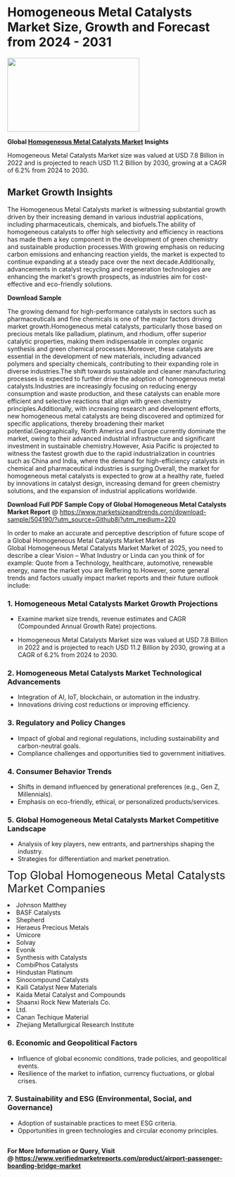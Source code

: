 <H1>Homogeneous Metal Catalysts Market Size, Growth and Forecast from 2024 - 2031</H1><img class="aligncenter size-medium wp-image-584254" src="https://thirdeyenews.in/wp-content/uploads/2024/09/Global-Market-Research-300x168.jpeg" alt="" width="300" height="168" /><p><strong>Global&nbsp;<a href="https://www.marketsizeandtrends.com/download-sample/504190/?utm_source=Github8j?utm_medium=220">Homogeneous Metal Catalysts Market</a> Insights</strong></p><p>Homogeneous Metal Catalysts Market size was valued at USD 7.8 Billion in 2022 and is projected to reach USD 11.2 Billion by 2030, growing at a CAGR of 6.2% from 2024 to 2030.</p><p><h2>Market Growth Insights</h2> <p>The Homogeneous Metal Catalysts market is witnessing substantial growth driven by their increasing demand in various industrial applications, including pharmaceuticals, chemicals, and biofuels.The ability of homogeneous catalysts to offer high selectivity and efficiency in reactions has made them a key component in the development of green chemistry and sustainable production processes.With growing emphasis on reducing carbon emissions and enhancing reaction yields, the market is expected to continue expanding at a steady pace over the next decade.Additionally, advancements in catalyst recycling and regeneration technologies are enhancing the market's growth prospects, as industries aim for cost-effective and eco-friendly solutions.</p> <p><strong>Download Sample</strong></p> <p>The growing demand for high-performance catalysts in sectors such as pharmaceuticals and fine chemicals is one of the major factors driving market growth.Homogeneous metal catalysts, particularly those based on precious metals like palladium, platinum, and rhodium, offer superior catalytic properties, making them indispensable in complex organic synthesis and green chemical processes.Moreover, these catalysts are essential in the development of new materials, including advanced polymers and specialty chemicals, contributing to their expanding role in diverse industries.The shift towards sustainable and cleaner manufacturing processes is expected to further drive the adoption of homogeneous metal catalysts.Industries are increasingly focusing on reducing energy consumption and waste production, and these catalysts can enable more efficient and selective reactions that align with green chemistry principles.Additionally, with increasing research and development efforts, new homogeneous metal catalysts are being discovered and optimized for specific applications, thereby broadening their market potential.Geographically, North America and Europe currently dominate the market, owing to their advanced industrial infrastructure and significant investment in sustainable chemistry.However, Asia Pacific is projected to witness the fastest growth due to the rapid industrialization in countries such as China and India, where the demand for high-efficiency catalysts in chemical and pharmaceutical industries is surging.Overall, the market for homogeneous metal catalysts is expected to grow at a healthy rate, fueled by innovations in catalyst design, increasing demand for green chemistry solutions, and the expansion of industrial applications worldwide.</p> <p><span class=""><strong>Download Full PDF Sample Copy of Global Homogeneous Metal Catalysts Market Report</strong> @ <a href="https://www.marketsizeandtrends.com/download-sample/504190/?utm_source=Github8j?utm_medium=220" target="_blank">https://www.marketsizeandtrends.com/download-sample/504190/?utm_source=Github8j?utm_medium=220</a></span></p><p>In order to make an accurate and perceptive description of future scope of a Global&nbsp;Homogeneous Metal Catalysts Market Market as Global&nbsp;Homogeneous Metal Catalysts Market Market of 2025, you need to describe a clear Vision &ndash; What Industry or Linda can you think of for example: Quote from a Technology, healthcare, automotive, renewable energy, name the market you are Reffering to.However, some general trends and factors usually impact market reports and their future outlook include:</p><h3>1.&nbsp;<strong>Homogeneous Metal Catalysts Market Growth Projections</strong></h3><ul><li>Examine market size trends, revenue estimates and CAGR (Compounded Annual Growth Rate) projections.</li><li><p>Homogeneous Metal Catalysts Market size was valued at USD 7.8 Billion in 2022 and is projected to reach USD 11.2 Billion by 2030, growing at a CAGR of 6.2% from 2024 to 2030.</p></li></ul><h3>2.&nbsp;<strong>Homogeneous Metal Catalysts Market Technological Advancements</strong></h3><ul><li>Integration of AI, IoT, blockchain, or automation in the industry.</li><li>Innovations driving cost reductions or improving efficiency.</li></ul><h3>3.&nbsp;<strong>Regulatory and Policy Changes</strong></h3><ul><li>Impact of global and regional regulations, including sustainability and carbon-neutral goals.</li><li>Compliance challenges and opportunities tied to government initiatives.</li></ul><h3>4.&nbsp;<strong>Consumer Behavior Trends</strong></h3><ul><li>Shifts in demand influenced by generational preferences (e.g., Gen Z, Millennials).</li><li>Emphasis on eco-friendly, ethical, or personalized products/services.</li></ul><h3>5.&nbsp;<strong>Global Homogeneous Metal Catalysts Market Competitive Landscape</strong></h3><ul><li>Analysis of key players, new entrants, and partnerships shaping the industry.</li><li>Strategies for differentiation and market penetration.</li></ul><p data-pm-slice="1 1 []"><span style="color: inherit; font-family: inherit; font-size: 25px;">Top Global Homogeneous Metal Catalysts Market Companies</span></p><div class="" data-test-id=""><p><li>Johnson Matthey</li><li> BASF Catalysts</li><li> Shepherd</li><li> Heraeus Precious Metals</li><li> Umicore</li><li> Solvay</li><li> Evonik</li><li> Synthesis with Catalysts</li><li> CombiPhos Catalysts</li><li> Hindustan Platinum</li><li> Sinocompound Catalysts</li><li> Kaili Catalyst New Materials</li><li> Kaida Metal Catalyst and Compounds</li><li> Shaanxi Rock New Materials Co.</li><li> Ltd.</li><li> Canan Techique Material</li><li> Zhejiang Metallurgical Research Institute</li></p></div><h3>6.&nbsp;<strong>Economic and Geopolitical Factors</strong></h3><ul><li>Influence of global economic conditions, trade policies, and geopolitical events.</li><li>Resilience of the market to inflation, currency fluctuations, or global crises.</li></ul><h3>7.&nbsp;<strong>Sustainability and ESG (Environmental, Social, and Governance)</strong></h3><ul><li>Adoption of sustainable practices to meet ESG criteria.</li><li>Opportunities in green technologies and circular economy principles.</li></ul><h2><strong style="font-size: 14px;">For More Information or Query, Visit @&nbsp;</strong><a style="background-color: #ffffff; font-size: 14px;" href="https://www.marketsizeandtrends.com/report/homogeneous-metal-catalysts-market/" target="_blank">https://www.verifiedmarketreports.com/product/airport-passenger-boarding-bridge-market</a></h2>